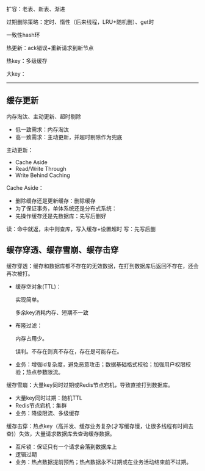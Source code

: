扩容：老表、新表、渐进

过期删除策略：定时、惰性（后来线程，LRU+随机删）、get时

一致性hash环

热更新：ack错误+重新请求到新节点

热key：多级缓存

大key：


---

## 缓存更新
内存淘汰、主动更新、超时剔除

- 低一致需求：内存淘汰
- 高一致需求：主动更新，并超时剔除作为兜底


主动更新：
- Cache Aside 
- Read/Write Through
- Write Behind Caching

Cache Aside：
- 删除缓存还是更新缓存：删除缓存
- 为了保证事务，单体系统还是分布式系统：
- 先操作缓存还是先数据库：先写后删好


读：命中就返，未中则查库，写入缓存+设置超时
写：先写后删

## 缓存穿透、缓存雪崩、缓存击穿

缓存穿透：缓存和数据库都不存在的无效数据，在打到数据库后返回不存在，还会再次被打。
- 缓存空对象(TTL)：
	
	实现简单。

	多余key消耗内存、短期不一致
- 布隆过滤：

	内存占用少。

	误判。不存在则真不存在，存在是可能存在。
- 业务：增强id复杂度，避免恶意攻击；数据基础格式校验；加强用户权限校验；热点参数限流。


缓存雪崩：大量key同时过期或Redis节点宕机，导致直接打到数据库。
- 大量key同时过期：随机TTL
- Redis节点宕机：集群
- 业务：降级限流、多级缓存


缓存击穿：热点key（高并发、缓存业务复杂(才写缓存慢，让很多线程有时间去查)）失效，大量请求数据库去查询缓存数据。
- 互斥锁：保证只有一个请求会落到数据库上
- 逻辑过期
- 业务：热点数据提前预热；热点数据永不过期或在业务活动结束前不过期。